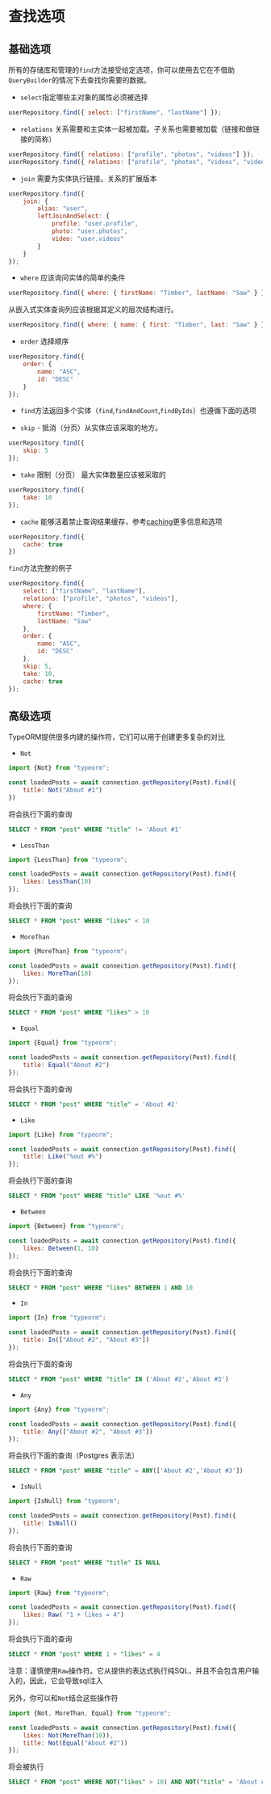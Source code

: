 # 查找选项

## 基础选项

所有的存储库和管理的`find`方法接受给定选项，你可以使用去它在不借助`QueryBuilder`的情况下去查找你需要的数据。

* `select`指定哪些主对象的属性必须被选择

```js
userRepository.find({ select: ["firstName", "lastName"] });
```

* `relations` 关系需要和主实体一起被加载。子关系也需要被加载（链接和做链接的简称）

```js
userRepository.find({ relations: ["profile", "photos", "videos"] });
userRepository.find({ relations: ["profile", "photos", "videos", "videos.video_attributes"] });
```

* `join` 需要为实体执行链接。关系的扩展版本

```js
userRepository.find({ 
    join: {
        alias: "user",
        leftJoinAndSelect: {
            profile: "user.profile",
            photo: "user.photos",
            video: "user.videos"
        }
    }
});
```

* `where` 应该询问实体的简单的条件

```js
userRepository.find({ where: { firstName: "Timber", lastName: "Saw" } });
```

从嵌入式实体查询列应该根据其定义的层次结构进行。

```js
userRepository.find({ where: { name: { first: "Timber", last: "Saw" } } });
```

* `order` 选择顺序

```js
userRepository.find({ 
    order: {
        name: "ASC",
        id: "DESC"
    }
});
```

* `find`方法返回多个实体（`find`,`findAndCount`,`findByIds`）也遵循下面的选项

* `skip` - 抵消（分页）从实体应该采取的地方。

```js
userRepository.find({ 
    skip: 5
});
```

* `take` 限制（分页） 最大实体数量应该被采取的

```js
userRepository.find({ 
    take: 10
});
```

* `cache` 能够活着禁止查询结果缓存，参考[caching](http://typeorm.io/#/caching/)更多信息和选项

```js
userRepository.find({
    cache: true
})
```

`find`方法完整的例子

```js
userRepository.find({ 
    select: ["firstName", "lastName"],
    relations: ["profile", "photos", "videos"],
    where: { 
        firstName: "Timber", 
        lastName: "Saw" 
    },
    order: {
        name: "ASC",
        id: "DESC"
    },
    skip: 5,
    take: 10,
    cache: true
});
```

## 高级选项

TypeORM提供很多内建的操作符，它们可以用于创建更多复杂的对比

* `Not`
```js
import {Not} from "typeorm";

const loadedPosts = await connection.getRepository(Post).find({
    title: Not("About #1")
})
```

将会执行下面的查询

```sql
SELECT * FROM "post" WHERE "title" != 'About #1'
```

* `LessThan`

```js
import {LessThan} from "typeorm";

const loadedPosts = await connection.getRepository(Post).find({
    likes: LessThan(10)
});
```
将会执行下面的查询

```sql
SELECT * FROM "post" WHERE "likes" < 10
```

* `MoreThan`

```js
import {MoreThan} from "typeorm";

const loadedPosts = await connection.getRepository(Post).find({
    likes: MoreThan(10)
});
```

将会执行下面的查询
```sql
SELECT * FROM "post" WHERE "likes" > 10
```

* `Equal`
```js
import {Equal} from "typeorm";

const loadedPosts = await connection.getRepository(Post).find({
    title: Equal("About #2")
});
```
将会执行下面的查询
```sql
SELECT * FROM "post" WHERE "title" = 'About #2'
```

* `Like`
```js
import {Like} from "typeorm";

const loadedPosts = await connection.getRepository(Post).find({
    title: Like("%out #%")
});
```

将会执行下面的查询

```sql
SELECT * FROM "post" WHERE "title" LIKE '%out #%'
```

* `Between`

```js
import {Between} from "typeorm";

const loadedPosts = await connection.getRepository(Post).find({
    likes: Between(1, 10)
});
```
将会执行下面的查询
```sql
SELECT * FROM "post" WHERE "likes" BETWEEN 1 AND 10
```

* `In`
```js
import {In} from "typeorm";

const loadedPosts = await connection.getRepository(Post).find({
    title: In(["About #2", "About #3"])
});
```

将会执行下面的查询

```sql
SELECT * FROM "post" WHERE "title" IN ('About #2','About #3')
```

* `Any`
```js
import {Any} from "typeorm";

const loadedPosts = await connection.getRepository(Post).find({
    title: Any(["About #2", "About #3"])
});
```

将会执行下面的查询（Postgres 表示法）
```sql
SELECT * FROM "post" WHERE "title" = ANY(['About #2','About #3'])
```

* `IsNull`
```js
import {IsNull} from "typeorm";

const loadedPosts = await connection.getRepository(Post).find({
    title: IsNull()
});
```

将会执行下面的查询

```sql
SELECT * FROM "post" WHERE "title" IS NULL
```

* `Raw`
```js
import {Raw} from "typeorm";

const loadedPosts = await connection.getRepository(Post).find({
    likes: Raw( "1 + likes = 4")
});
```
将会执行下面的查询
```sql
SELECT * FROM "post" WHERE 1 + "likes" = 4
```

注意：谨慎使用`Raw`操作符。它从提供的表达式执行纯SQL，并且不会包含用户输入的，因此，它会导致sql注入

另外，你可以和`Not`结合这些操作符
```js
import {Not, MoreThan, Equal} from "typeorm";

const loadedPosts = await connection.getRepository(Post).find({
    likes: Not(MoreThan(10)),
    title: Not(Equal("About #2"))
});
```

将会被执行

```sql
SELECT * FROM "post" WHERE NOT("likes" > 10) AND NOT("title" = 'About #2')
```



